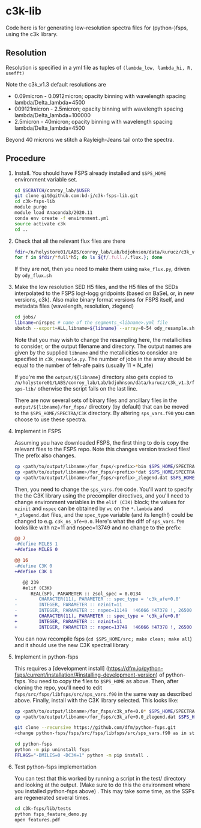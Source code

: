 # c3k-lib

Code here is for generating low-resolution spectra files for (python-)fsps,
using the c3k library.

## Resolution

Resolution is specified in a yml file as tuples of `(lambda_low, lambda_hi, R, usefft)`

Note the c3k_v1.3 default resolutions are

* 0.09micron - 0.0912micron; opacity binning with wavelength spacing lambda/Delta_lambda=4500
* 009121micron - 2.5micron; opacity binning with wavelength spacing lambda/Delta_lambda=100000
* 2.5micron - 40micron; opacity binning with wavelength spacing lambda/Delta_lambda=4500

Beyond 40 microns we stitch a Rayleigh-Jeans tail onto the spectra.

## Procedure

1. Install.  You should have FSPS already installed and `$SPS_HOME` environment
   variable set.

   ```sh
   cd $SCRATCH/conroy_lab/$USER
   git clone git@github.com:bd-j/c3k-fsps-lib.git
   cd c3k-fsps-lib
   module purge
   module load Anaconda3/2020.11
   conda env create -f environment.yml
   source activate c3k
   cd ..
   ```

2. Check that all the relevant flux files are there

   ```sh
   fdir=/n/holystore01/LABS/conroy_lab/Lab/bdjohnson/data/kurucz/c3k_v1.3/fullres
   for f in $fdir/*full*h5; do ls ${f/.full./.flux.}; done
   ```

   If they are not, then you need to make them using `make_flux.py`, driven by
   `ody_flux.sh`

3. Make the low resolution SED H5 files, and the H5 files of the SEDs
   interpolated to the FSPS logt-logg gridpoints (based on BaSeL or, in new
   versions, c3k).  Also make binary format versions for FSPS itself, and
   metadata files (wavelength, resolution, zlegend)

   ```sh
   cd jobs/
   libname=nirspec # name of the segments_<libname>.yml file
   sbatch --export=ALL,libname=${libname} --array=0-54 ody_resample.sh
   ```

   Note that you may wish to change the resampling here, the metallicities to
   consider, or the output filename and directory.  The output names are given
   by the supplied `libname` and the metallicities to consider are
   specified in `c3k_resample.py`.  The number of jobs in the array should be
   equal to the number of feh-afe pairs (usually 11 * N_afe)

   If you're me the `output/${libname}` directory also gets copied to
   `/n/holystore01/LABS/conroy_lab/Lab/bdjohnson/data/kurucz/c3k_v1.3/fsps-lib/`
   otherwise the script fails on the last line.

   There are now several sets of binary files and ancillary files in the
   `output/${libname}/for_fsps/` directory (by default) that can be moved to the
   ```$SPS_HOME/SPECTRA/C3K``` directory.  By altering `sps_vars.f90` you can
   choose to use these spectra.

4. Implement in FSPS

   Assuming you have downloaded FSPS, the first thing to do is copy the relevant
   files to the FSPS repo.  Note this changes version tracked files!  The prefix also changes.

   ```sh
   cp <path/to/output/libname>/for_fsps/<prefix>*bin $SPS_HOME/SPECTRA/C3K/
   cp <path/to/output/libname>/for_fsps/<prefix>*dat $SPS_HOME/SPECTRA/C3K/
   cp <path/to/output/libname>/for_fsps/<prefix>_zlegend.dat $SPS_HOME/SPECTRA/C3K/zlegend.dat
   ```

   Then, you need to change the `sps_vars.f90` code.  You'll want to specify the
   the C3K library using the precompiler directives, and you'll need to change
   environment variables in the ``elif (C3K)`` block; the values for `nzinit`
   and `nspec` can be obtained by `wc` on the `*.lambda` and `*_zlegend.dat`
   files, and the `spec_type` variable (and its length!) could be changed to
   e.g. `c3k_ns_afe+0.0`. Here's what the diff of `sps_vars.f90` looks like with
   nz=11 and nspec=13749 and no change to the prefix:

   ```diff
   @@ 7
   -#define MILES 1
   +#define MILES 0

   @@ 16
   -#define C3K 0
   +#define C3K 1

      @@ 239
      #elif (C3K)
         REAL(SP), PARAMETER :: zsol_spec = 0.0134
   -        CHARACTER(11), PARAMETER :: spec_type = 'c3k_afe+0.0'
   -        INTEGER, PARAMETER :: nzinit=11
   -        INTEGER, PARAMETER :: nspec=11149  !46666 !47378 !, 26500
   +        CHARACTER(11), PARAMETER :: spec_type = 'c3k_afe+0.0'
   +        INTEGER, PARAMETER :: nzinit=11
   +        INTEGER, PARAMETER :: nspec=13749  !46666 !47378 !, 26500
   ```

   You can now recompile fsps (`cd $SPS_HOME/src; make clean; make all`) and it
   should use the new C3K spectral library

5. Implement in python-fsps


   This requires a [development install]
   (https://dfm.io/python-fsps/current/installation/#installing-development-version)
   of python-fsps. You need to copy the files to `$SPS_HOME` as above. Then, after
   cloning the repo, you'll need to edit `fsps/src/fsps/libfsps/src/sps_vars.f90`
   in the same way as described above. Finally, install with the C3K library selected.
   This looks like:

   ```sh
   cp <path/to/output/libname>/for_fsps/c3k_afe+0.0* $SPS_HOME/SPECTRA/C3K/
   cp <path/to/output/libname>/for_fsps/c3k_afe+0.0_zlegend.dat $SPS_HOME/SPECTRA/C3K/zlegend.dat

   git clone --recursive https://github.com/dfm/python-fsps.git
   <change python-fsps/fsps/src/fsps/libfsps/src/sps_vars.f90 as in step 5>

   cd python-fsps
   python -m pip uninstall fsps
   FFLAGS="-DMILES=0 -DC3K=1" python -m pip install .
   ```

7. Test python-fsps implementation

   You can test that this worked by running a script in the test/ directory and
   looking at the output.  (Make sure to do this the environment where you
   installed python-fsps above) . This may take some time, as the SSPs are
   regenerated several times.

   ```sh
   cd c3k-fsps/lib/tests
   python fsps_feature_demo.py
   open features.pdf
   ```
